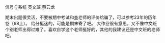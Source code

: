 信号与系统 英文班 蔡云龙

期末出题很灵活，不要被期中考试和査老师的评价给骗了，可以参考23年的历年卷（98上）。
给分挺迷的，可能是期末寄了吧。
大作业很有意思，又不像中文班个别老师出得过难了。喜欢自学这个老师挺好的，其他的我建议还是中文班的老师吧。

